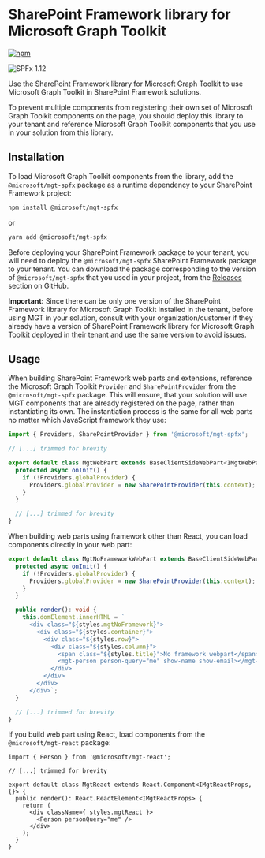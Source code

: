 # SharePoint Framework library for Microsoft Graph Toolkit

[![npm](https://img.shields.io/npm/v/@microsoft/mgt-spfx?style=for-the-badge)](https://www.npmjs.com/package/@microsoft/mgt-spfx)

![SPFx 1.12](https://img.shields.io/badge/SPFx-1.12-green.svg?style=for-the-badge)

Use the SharePoint Framework library for Microsoft Graph Toolkit to use Microsoft Graph Toolkit in SharePoint Framework solutions.

To prevent multiple components from registering their own set of Microsoft Graph Toolkit components on the page, you should deploy this library to your tenant and reference Microsoft Graph Toolkit components that you use in your solution from this library.

## Installation

To load Microsoft Graph Toolkit components from the library, add the `@microsoft/mgt-spfx` package as a runtime dependency to your SharePoint Framework project:

```bash
npm install @microsoft/mgt-spfx
```

or

```bash
yarn add @microsoft/mgt-spfx
```

Before deploying your SharePoint Framework package to your tenant, you will need to deploy the `@microsoft/mgt-spfx` SharePoint Framework package to your tenant. You can download the package corresponding to the version of `@microsoft/mgt-spfx` that you used in your project, from the [Releases](https://github.com/microsoftgraph/microsoft-graph-toolkit/releases) section on GitHub.

**Important:** Since there can be only one version of the SharePoint Framework library for Microsoft Graph Toolkit installed in the tenant, before using MGT in your solution, consult with your organization/customer if they already have a version of SharePoint Framework library for Microsoft Graph Toolkit deployed in their tenant and use the same version to avoid issues.

## Usage

When building SharePoint Framework web parts and extensions, reference the Microsoft Graph Toolkit `Provider` and `SharePointProvider` from the `@microsoft/mgt-spfx` package. This will ensure, that your solution will use MGT components that are already registered on the page, rather than instantiating its own. The instantiation process is the same for all web parts no matter which JavaScript framework they use:

```ts
import { Providers, SharePointProvider } from '@microsoft/mgt-spfx';

// [...] trimmed for brevity

export default class MgtWebPart extends BaseClientSideWebPart<IMgtWebPartProps> {
  protected async onInit() {
    if (!Providers.globalProvider) {
      Providers.globalProvider = new SharePointProvider(this.context);
    }
  }

  // [...] trimmed for brevity
}
```

When building web parts using framework other than React, you can load components directly in your web part:

```ts
export default class MgtNoFrameworkWebPart extends BaseClientSideWebPart<IMgtNoFrameworkWebPartProps> {
  protected async onInit() {
    if (!Providers.globalProvider) {
      Providers.globalProvider = new SharePointProvider(this.context);
    }
  }

  public render(): void {
    this.domElement.innerHTML = `
      <div class="${styles.mgtNoFramework}">
        <div class="${styles.container}">
          <div class="${styles.row}">
            <div class="${styles.column}">
              <span class="${styles.title}">No framework webpart</span>
              <mgt-person person-query="me" show-name show-email></mgt-person>
            </div>
          </div>
        </div>
      </div>`;
  }

  // [...] trimmed for brevity
}
```

If you build web part using React, load components from the `@microsoft/mgt-react` package:

```tsx
import { Person } from '@microsoft/mgt-react';

// [...] trimmed for brevity

export default class MgtReact extends React.Component<IMgtReactProps, {}> {
  public render(): React.ReactElement<IMgtReactProps> {
    return (
      <div className={ styles.mgtReact }>
        <Person personQuery="me" />
      </div>
    );
  }
}
```
